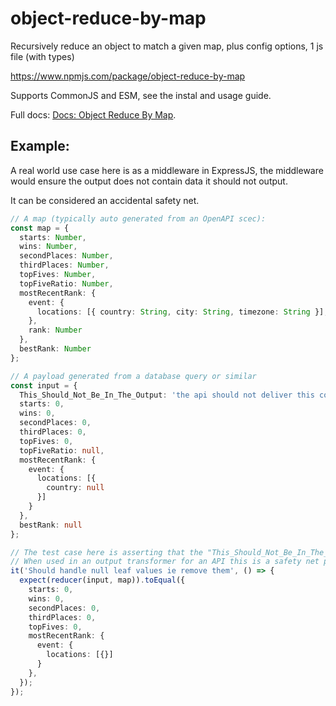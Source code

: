# object-reduce-by-map

Recursively reduce an object to match a given map, plus config options, 1 js file (with types)

https://www.npmjs.com/package/object-reduce-by-map

Supports CommonJS and ESM, see the instal and usage guide.

Full docs: [Docs: Object Reduce By Map](https://j-d-carmichael.github.io/object-reduce-by-map).


## Example:

A real world use case here is as a middleware in ExpressJS, the middleware would ensure the output does not contain data it should not output.

It can be considered an accidental safety net.

```typescript
// A map (typically auto generated from an OpenAPI scec):
const map = {
  starts: Number,
  wins: Number,
  secondPlaces: Number,
  thirdPlaces: Number,
  topFives: Number,
  topFiveRatio: Number,
  mostRecentRank: {
    event: {
      locations: [{ country: String, city: String, timezone: String }],
    },
    rank: Number
  },
  bestRank: Number
};

// A payload generated from a database query or similar
const input = {
  This_Should_Not_Be_In_The_Output: 'the api should not deliver this content',
  starts: 0,
  wins: 0,
  secondPlaces: 0,
  thirdPlaces: 0,
  topFives: 0,
  topFiveRatio: null,
  mostRecentRank: {
    event: {
      locations: [{
        country: null
      }]
    }
  },
  bestRank: null
};

// The test case here is asserting that the "This_Should_Not_Be_In_The_Output" attribute in the object is stripped
// When used in an output transformer for an API this is a safety net preventing accidental data leakage 
it('Should handle null leaf values ie remove them', () => {
  expect(reducer(input, map)).toEqual({
    starts: 0,
    wins: 0,
    secondPlaces: 0,
    thirdPlaces: 0,
    topFives: 0,
    mostRecentRank: {
      event: {
        locations: [{}]
      }
    },
  });
});

```

